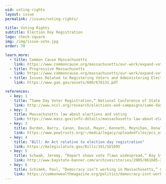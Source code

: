 ```yaml
---
uid: voting-rights
layout: issue
permalink: /issues/voting-rights/

title: Voting Rights
subtitle: Election Day Registration
logo: check-square
img: /img/issue-vote.jpg
order: 70

learn_more:
  - title: Common Cause Massachusetts
    link: https://www.commoncause.org/massachusetts/our-work/expand-voting-rights-election-integrity/election-day-registration/
  - title: Progressive Massachusetts
    link: https://www.commoncause.org/massachusetts/our-work/expand-voting-rights-election-integrity/election-day-registration/
  - title: Issues Related to Registering Voters and Administering Elections - United States Government Accountability Office
    link: https://www.gao.gov/assets/680/678131.pdf

references:
  - key: 1
    title: “Same Day Voter Registration,” National Conference of State Legislatures, January 25, 201
    link: http://www.ncsl.org/research/elections-and-campaigns/same-day-registration.aspx
  - key: 2
    title: Massachusetts law about elections and voting
    link: https://www.mass.gov/info-details/massachusetts-law-about-elections-and-voting#massachusetts-laws-
  - key: 3
    title: Burden, Barry, Canon, David, Mayer, Kenneth, Moynihan, Donald, “The Effects and Costs of Early Voting, Election Day Registration, and Same Day Registration in the 2008 Elections,” Pew Charitable Trusts, December 21
    link: https://www.pewtrusts.org/~/media/legacy/uploadedfiles/pcs_assets/2009/uwisconsin1pdf.pdf
  - key: 4
    title: "Bill: An Act relative to election day registration"
    link: https://malegislature.gov/Bills/191/SD1695
  - key: 5
    title: Schwab, Jeremy, “Report shows vote flaws widespread,” Bay State Banner, June 16, 2005
    link: http://www.baystate-banner.com/archives/stories/2005/061605-2.htm
  - key: 6
    title: Schimek, Paul, “Democracy isn’t working in Massachusetts,” Commonwealth Magazine, October 10, 2017
    link: https://commonwealthmagazine.org/politics/democracy-isnt-working-massachusetts/
---
```

